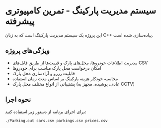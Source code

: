 # سیستم مدیریت پارکینگ - تمرین کامپیوتری پیشرفته

این پروژه یک سیستم مدیریت پارکینگ است که به زبان C++ پیاده‌سازی شده است.

## ویژگی‌های پروژه

- مدیریت اطلاعات خودروها، محل‌های پارک و قیمت‌ها از طریق فایل‌های CSV
- امکان درخواست محل پارک مناسب برای خودروها
- قابلیت رزرو و آزادسازی محل پارک
- محاسبه خودکار هزینه پارکینگ بر اساس مدت زمان استفاده
- پشتیبانی از انواع مختلف محل پارک (عادی، پوشیده، مجهز به CCTV)

## نحوه اجرا

برای اجرای برنامه از دستور زیر استفاده کنید:

```bash
./Parking.out cars.csv parkings.csv prices.csv
